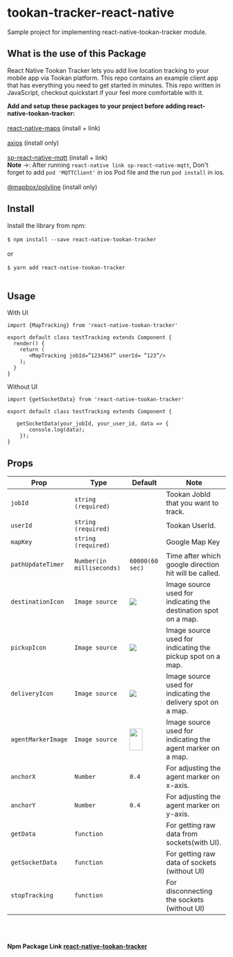 # tookan-tracker-react-native
Sample project for implementing react-native-tookan-tracker module.

## What is the use of this Package
React Native Tookan Tracker lets you add live location tracking to your mobile app via Tookan platform. This repo contains an example client app that has everything you need to get started in minutes. This repo written in JavaScript, checkout quickstart if your feel more comfortable with it.

<b>Add and setup these packages to your project before adding react-native-tookan-tracker:</b> <br><br>
<a href="https://www.npmjs.com/package/react-native-maps">react-native-maps</a> (install + link) <br>
<br>
<a href="https://www.npmjs.com/package/axios">axios</a> (install only) <br><br>
<a href="https://www.npmjs.com/package/sp-react-native-mqtt">sp-react-native-mqtt</a> (install + link) <br>
<b>Note</b> ->: After running `react-native link sp-react-native-mqtt`, Don't forget to add `pod 'MQTTClient'` in ios Pod file and the run `pod install` in ios.<br><br>
<a href="https://www.npmjs.com/package/@mapbox/polyline">@mapbox/polyline</a> (install only) <br>

## Install

Install the library from npm:<br><br>
`$ npm install --save react-native-tookan-tracker`<br><br>
or<br><br>
`$ yarn add react-native-tookan-tracker`<br><br>

## Usage

With UI

`import {MapTracking} from 'react-native-tookan-tracker'`<br>
 
`export default class testTracking extends Component {`<br>
`  render() {`<br>
`    return (` <br>
`       <MapTracking jobId=”1234567” userId= ”123”/>`<br>
`    );`<br>
`  }`<br>
`}`<br>

Without UI

`import {getSocketData} from 'react-native-tookan-tracker'`<br>
 
`export default class testTracking extends Component {`<br>

`   getSocketData(your_jobId, your_user_id, data => {`<br>
`       console.log(data);`<br>
`    });`<br>
`}`<br>


## Props

| Prop | Type | Default | Note |
|---|---|---|---|
| `jobId` | `string (required)` |  | Tookan JobId that you want to track.
| `userId` | `string (required)` |  | Tookan UserId.
| `mapKey` | `string (required)` |  | Google Map Key
| `pathUpdateTimer` | `Number(in milliseconds)` | `60000(60 sec)` | Time after which google direction hit will be called.
| `destinationIcon` |  `Image source`  |  <img src="https://tookan.s3.amazonaws.com/task_images/kkhZ1583400432821-nodemodulesreactnativetookantrackercommonimagesarriveddeliverycopy.png" />  |  Image source used for indicating the destination spot on a map.
| `pickupIcon` |  `Image source`  |  <img src="https://tookan.s3.amazonaws.com/task_images/oEvb1583400400836-nodemodulesreactnativetookantrackercommonimagesarrivedpickup.png" /> |  Image source used for indicating the pickup spot on a map.
| `deliveryIcon` | `Image source`  | <img src="https://tookan.s3.amazonaws.com/task_images/kkhZ1583400432821-nodemodulesreactnativetookantrackercommonimagesarriveddeliverycopy.png" />  | Image source used for indicating the delivery spot on a map.
| `agentMarkerImage` | `Image source` | <img style="width:30px;height:50px;" src="https://tookan.s3.amazonaws.com/task_images/P5Gi1583400484958-icmarker.png" />  | Image source used for indicating the agent marker on a map.
| `anchorX` | `Number` | `0.4` | For adjusting the agent marker on x-axis.
| `anchorY` | `Number` | `0.4` | For adjusting the agent marker on y-axis.
| `getData` | `function` |  | For getting raw data from sockets(with UI).
| `getSocketData`|`function` | | For getting raw data of sockets (without UI)
| `stopTracking`|`function` | | For disconnecting the sockets (without UI)

<br>
<br>

<b> Npm Package Link <a href="https://www.npmjs.com/package/react-native-tookan-tracker">react-native-tookan-tracker</a>
